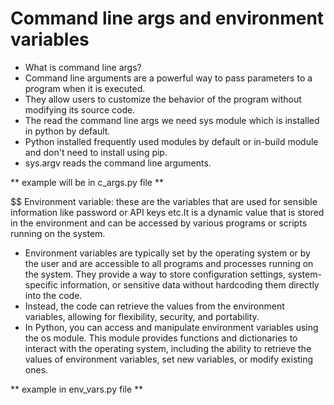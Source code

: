 # Command line args and environment variables
* What is command line args?
* Command line arguments are a powerful way to pass parameters to a program when it is executed.
* They allow users to customize the behavior of the program without modifying its source code.
* The read the command line args we need sys module which is installed in python by default. 
* Python installed frequently used modules by default or in-build module and don't need to install using pip.
* sys.argv reads the command line arguments.

** example will be in c_args.py file **


$$ Environment variable: these are the variables that are used for sensible information like password or API keys etc.It is a dynamic value that is stored in the environment and can be accessed by various programs or scripts running on the system.
* Environment variables are typically set by the operating system or by the user and are accessible to all programs and processes running on the system. They provide a way to store configuration settings, system-specific information, or sensitive data without hardcoding them directly into the code.
* Instead, the code can retrieve the values from the environment variables, allowing for flexibility, security, and portability.
* In Python, you can access and manipulate environment variables using the os module. This module provides functions and dictionaries to interact with the operating system, including the ability to retrieve the values of environment variables, set new variables, or modify existing ones.


** example in env_vars.py file **

